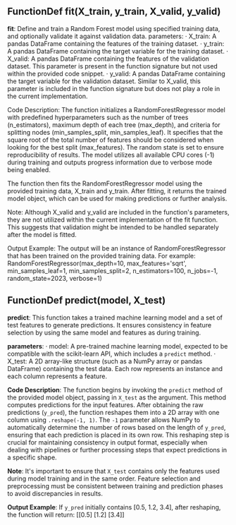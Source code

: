 ## FunctionDef fit(X_train, y_train, X_valid, y_valid)
**fit**: Define and train a Random Forest model using specified training data, and optionally validate it against validation data.
parameters:
· X_train: A pandas DataFrame containing the features of the training dataset.
· y_train: A pandas DataFrame containing the target variable for the training dataset.
· X_valid: A pandas DataFrame containing the features of the validation dataset. This parameter is present in the function signature but not used within the provided code snippet.
· y_valid: A pandas DataFrame containing the target variable for the validation dataset. Similar to X_valid, this parameter is included in the function signature but does not play a role in the current implementation.

Code Description: The function initializes a RandomForestRegressor model with predefined hyperparameters such as the number of trees (n_estimators), maximum depth of each tree (max_depth), and criteria for splitting nodes (min_samples_split, min_samples_leaf). It specifies that the square root of the total number of features should be considered when looking for the best split (max_features). The random state is set to ensure reproducibility of results. The model utilizes all available CPU cores (-1) during training and outputs progress information due to verbose mode being enabled.

The function then fits the RandomForestRegressor model using the provided training data, X_train and y_train. After fitting, it returns the trained model object, which can be used for making predictions or further analysis.

Note: Although X_valid and y_valid are included in the function's parameters, they are not utilized within the current implementation of the fit function. This suggests that validation might be intended to be handled separately after the model is fitted.

Output Example: The output will be an instance of RandomForestRegressor that has been trained on the provided training data. For example:
RandomForestRegressor(max_depth=10, max_features='sqrt', min_samples_leaf=1,
                      min_samples_split=2, n_estimators=100, n_jobs=-1,
                      random_state=2023, verbose=1)
## FunctionDef predict(model, X_test)
**predict**: This function takes a trained machine learning model and a set of test features to generate predictions. It ensures consistency in feature selection by using the same model and features as during training.

**parameters**:
· model: A pre-trained machine learning model, expected to be compatible with the scikit-learn API, which includes a `predict` method.
· X_test: A 2D array-like structure (such as a NumPy array or pandas DataFrame) containing the test data. Each row represents an instance and each column represents a feature.

**Code Description**: The function begins by invoking the `predict` method of the provided model object, passing in `X_test` as the argument. This method computes predictions for the input features. After obtaining the raw predictions (`y_pred`), the function reshapes them into a 2D array with one column using `.reshape(-1, 1)`. The `-1` parameter allows NumPy to automatically determine the number of rows based on the length of `y_pred`, ensuring that each prediction is placed in its own row. This reshaping step is crucial for maintaining consistency in output format, especially when dealing with pipelines or further processing steps that expect predictions in a specific shape.

**Note**: It's important to ensure that `X_test` contains only the features used during model training and in the same order. Feature selection and preprocessing must be consistent between training and prediction phases to avoid discrepancies in results.

**Output Example**: If `y_pred` initially contains [0.5, 1.2, 3.4], after reshaping, the function will return:
[[0.5]
 [1.2]
 [3.4]]
